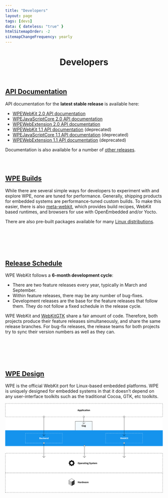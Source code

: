 ```yaml
---
title: "Developers"
layout: page
tags: [devs]
data: { dateless: "true" }
htmlSitemapOrder: -2
sitemapChangeFrequency: yearly
---
```

<style>
header.page h1 {
	padding-bottom: 0.33em;
	margin-bottom: 0.33em;
}
header.page p {
	margin: 0;
}
main > div, .dotsep {
	padding-block: 2em 3em;
}
h2 {
	font-size: 1.5em;
}
</style>

<header class="page">

# Developers

</header>


<div>

## [API Documentation](#)

API documentation for the **latest stable release** is available here:

<ul class="arrows">
<li><a href="https://wpewebkit.org/reference/stable/wpe-webkit-2.0/">WPEWebKit 2.0 API documentation</a></li>
<li><a href="https://wpewebkit.org/reference/stable/wpe-javascriptcore-2.0/">WPEJavaScriptCore 2.0 API documentation</a></li>
<li><a href="https://wpewebkit.org/reference/stable/wpe-web-extension-2.0/">WPEWebExtension 2.0 API documentation</a></li>
<li><a href="https://wpewebkit.org/reference/stable/wpe-webkit-1.1/">WPEWebKit 1.1 API documentation</a> (deprecated)</li>
<li><a href="https://wpewebkit.org/reference/stable/wpe-javascriptcore-1.1/">WPEJavaScriptCore 1.1 API documentation</a> (deprecated)</li>
<li><a href="https://wpewebkit.org/reference/stable/wpe-web-extension-1.1/">WPEWebExtension 1.1 API documentation</a> (deprecated)</li>
</ul>

Documentation is also available for a number of [other releases](/reference).

</div>

<div class="dotsep">

## [WPE Builds](/about/builds.html)

While there are several simple ways for developers to experiment with and explore WPE, none are tuned for performance. Generally, shipping products for embedded systems are performance-tuned custom builds. To make this easier, there is also [meta-webkit](https://github.com/Igalia/meta-webkit), which provides build recipes, WebKit based runtimes, and browsers for use with OpenEmbedded and/or Yocto.

There are also pre-built packages available for many <a href="/about/get-wpe.html">Linux distributions</a>.

</div>

<div class="dotsep">

## [Release Schedule](/release/schedule)

WPE WebKit follows a **6-month development cycle**:

<ul class="arrows">
<li>There are two feature releases every year, typically in March and September.</li>
<li>Within feature releases, there may be any number of bug-fixes.</li>
<li>Development releases are the base for the feature releases that follow them.  They do not follow a fixed schedule in the release cycle.</li>
</ul>

WPE WebKit and [WebKitGTK](https://webkitgtk.org/) share a fair amount of code.  Therefore, both projects produce their feature releases simultaneously, and share the same release branches.  For bug-fix releases, the release teams for both projects try to sync their version numbers as well as they can.

</div>

<div class="dotsep">
<div>
<h2><a href="/about/architecture.html">WPE Design</a></h2>
<p>WPE is the official WebKit port for Linux-based embedded platforms. WPE is uniquely designed for embedded systems in that it doesn’t depend on any user-interface toolkits such as the traditional Cocoa, GTK, etc toolkits.</p>
</div>
<img src="/assets/img/diagram-WPE-design.svg" alt="">
</div>
